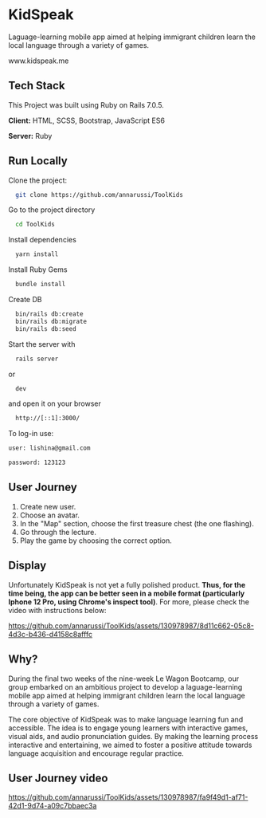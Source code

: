 # KidSpeak

Laguage-learning mobile app aimed at helping immigrant children learn the local language through a variety of games.

<p>www.kidspeak.me</p>

## Tech Stack

This Project was built using Ruby on Rails 7.0.5.

**Client:** HTML, SCSS, Bootstrap, JavaScript ES6

**Server:** Ruby

## Run Locally

Clone the project:

```bash
  git clone https://github.com/annarussi/ToolKids
```

Go to the project directory

```bash
  cd ToolKids
```

Install dependencies

```bash
  yarn install
```

Install Ruby Gems

```bash
  bundle install
```

Create DB

```bash
  bin/rails db:create
  bin/rails db:migrate
  bin/rails db:seed
```

Start the server with

```bash
  rails server
```
or
```bash
  dev
```
and open it on your browser
```bash
  http://[::1]:3000/
```

To log-in use:
```bash
user: lishina@gmail.com
```
```bash
password: 123123
```

## User Journey

1. Create new user.
2. Choose an avatar.
3. In the "Map" section, choose the first treasure chest (the one flashing).
4. Go through the lecture.
5. Play the game by choosing the correct option.

## Display

Unfortunately KidSpeak is not yet a fully polished product. **Thus, for the time being, the app can be better seen in a mobile format (particularly Iphone 12 Pro, using Chrome's inspect tool)**. For more, please check the video with instructions below:

https://github.com/annarussi/ToolKids/assets/130978987/8d11c662-05c8-4d3c-b436-d4158c8afffc


## Why?

During the final two weeks of the nine-week Le Wagon Bootcamp, our group embarked on an ambitious project to develop a laguage-learning mobile app aimed at helping immigrant children learn the local language through a variety of games.

The core objective of KidSpeak was to make language learning fun and accessible. The idea is to engage young learners with
interactive games, visual aids, and audio pronunciation guides. By making the learning process interactive and entertaining, we aimed to foster a positive attitude towards language acquisition and encourage regular practice.

## User Journey video

https://github.com/annarussi/ToolKids/assets/130978987/fa9f49d1-af71-42d1-9d74-a09c7bbaec3a
